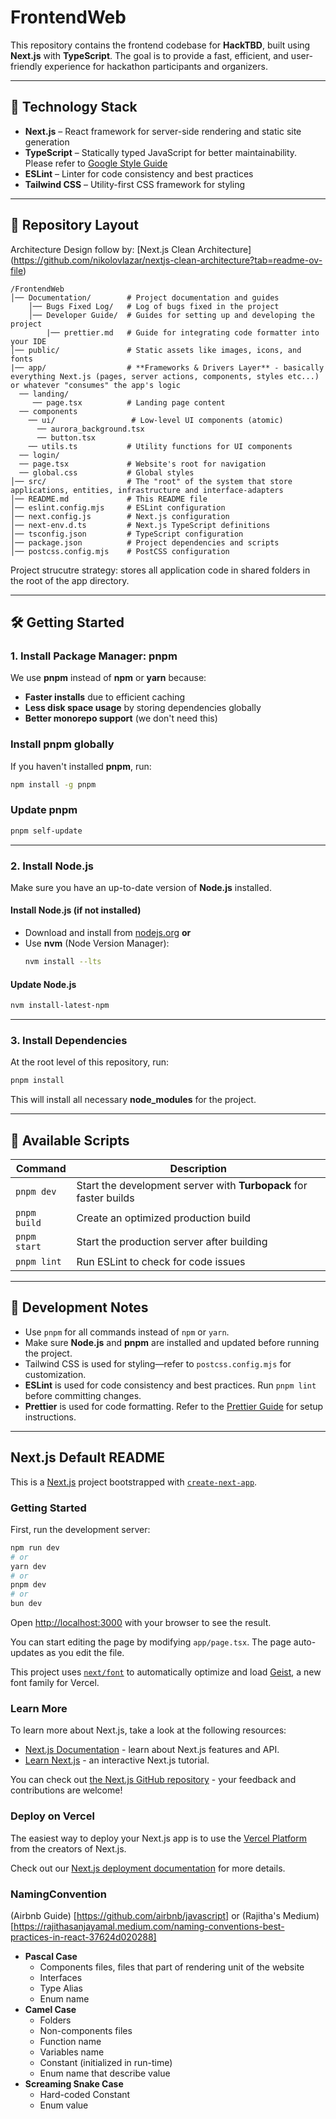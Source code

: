 # FrontendWeb

This repository contains the frontend codebase for **HackTBD**, built using **Next.js** with **TypeScript**. The goal is to provide a fast, efficient, and user-friendly experience for hackathon participants and organizers.

---

## 🚀 Technology Stack

- **Next.js** – React framework for server-side rendering and static site generation
- **TypeScript** – Statically typed JavaScript for better maintainability. Please refer to [Google Style Guide](https://google.github.io/styleguide/tsguide.html)
- **ESLint** – Linter for code consistency and best practices
- **Tailwind CSS** – Utility-first CSS framework for styling

---

## 📁 Repository Layout

Architecture Design follow by: [Next.js Clean Architecture] (https://github.com/nikolovlazar/nextjs-clean-architecture?tab=readme-ov-file)

```
/FrontendWeb
│── Documentation/        # Project documentation and guides
    │── Bugs Fixed Log/   # Log of bugs fixed in the project
    │── Developer Guide/  # Guides for setting up and developing the project
        |── prettier.md   # Guide for integrating code formatter into your IDE
│── public/               # Static assets like images, icons, and fonts
|── app/                  # **Frameworks & Drivers Layer** - basically everything Next.js (pages, server actions, components, styles etc...) or whatever "consumes" the app's logic
  ── landing/
     ── page.tsx          # Landing page content
  ── components
    ── ui/                 # Low-level UI components (atomic)
      ── aurora_background.tsx 
      ── button.tsx 
    ── utils.ts           # Utility functions for UI components
  ── login/  
  ── page.tsx             # Website's root for navigation
  ── global.css           # Global styles   
│── src/                  # The "root" of the system that store applications, entities, infrastructure and interface-adapters
│── README.md             # This README file
│── eslint.config.mjs     # ESLint configuration
│── next.config.js        # Next.js configuration
│── next-env.d.ts         # Next.js TypeScript definitions
│── tsconfig.json         # TypeScript configuration
│── package.json          # Project dependencies and scripts
│── postcss.config.mjs    # PostCSS configuration
```

Project strucutre strategy: stores all application code in shared folders in the root of the app directory.

---

## 🛠 Getting Started

### 1. Install Package Manager: **pnpm**

We use **pnpm** instead of **npm** or **yarn** because:

- **Faster installs** due to efficient caching
- **Less disk space usage** by storing dependencies globally
- **Better monorepo support** (we don't need this)

### Install **pnpm** globally

If you haven't installed **pnpm**, run:

```sh
npm install -g pnpm
```

### Update **pnpm**

```sh
pnpm self-update
```

---

### 2. Install **Node.js**

Make sure you have an up-to-date version of **Node.js** installed.

#### Install Node.js (if not installed)

- Download and install from [nodejs.org](https://nodejs.org/) **or**
- Use **nvm** (Node Version Manager):
  ```sh
  nvm install --lts
  ```

#### Update Node.js

```sh
nvm install-latest-npm
```

---

### 3. Install Dependencies

At the root level of this repository, run:

```sh
pnpm install
```

This will install all necessary **node_modules** for the project.

---

## 📜 Available Scripts

| Command      | Description                                                       |
| ------------ | ----------------------------------------------------------------- |
| `pnpm dev`   | Start the development server with **Turbopack** for faster builds |
| `pnpm build` | Create an optimized production build                              |
| `pnpm start` | Start the production server after building                        |
| `pnpm lint`  | Run ESLint to check for code issues                               |

---

## 🎯 Development Notes

- Use `pnpm` for all commands instead of `npm` or `yarn`.
- Make sure **Node.js** and **pnpm** are installed and updated before running the project.
- Tailwind CSS is used for styling—refer to `postcss.config.mjs` for customization.
- **ESLint** is used for code consistency and best practices. Run `pnpm lint` before committing changes.
- **Prettier** is used for code formatting. Refer to the [Prettier Guide](Documentation/Developer%20Guide/prettier.md) for setup instructions.

---

## Next.js Default README

This is a [Next.js](https://nextjs.org) project bootstrapped with [`create-next-app`](https://nextjs.org/docs/app/api-reference/cli/create-next-app).

### Getting Started

First, run the development server:

```bash
npm run dev
# or
yarn dev
# or
pnpm dev
# or
bun dev
```

Open [http://localhost:3000](http://localhost:3000) with your browser to see the result.

You can start editing the page by modifying `app/page.tsx`. The page auto-updates as you edit the file.

This project uses [`next/font`](https://nextjs.org/docs/app/building-your-application/optimizing/fonts) to automatically optimize and load [Geist](https://vercel.com/font), a new font family for Vercel.

### Learn More

To learn more about Next.js, take a look at the following resources:

- [Next.js Documentation](https://nextjs.org/docs) - learn about Next.js features and API.
- [Learn Next.js](https://nextjs.org/learn) - an interactive Next.js tutorial.

You can check out [the Next.js GitHub repository](https://github.com/vercel/next.js) - your feedback and contributions are welcome!

### Deploy on Vercel

The easiest way to deploy your Next.js app is to use the [Vercel Platform](https://vercel.com/new?utm_medium=default-template&filter=next.js&utm_source=create-next-app&utm_campaign=create-next-app-readme) from the creators of Next.js.

Check out our [Next.js deployment documentation](https://nextjs.org/docs/app/building-your-application/deploying) for more details.

### NamingConvention

(Airbnb Guide) [https://github.com/airbnb/javascript] or (Rajitha's Medium) [https://rajithasanjayamal.medium.com/naming-conventions-best-practices-in-react-37624d020288]

- **Pascal Case**
  - Components files, files that part of rendering unit of the website
  - Interfaces
  - Type Alias
  - Enum name
- **Camel Case**
  - Folders
  - Non-components files
  - Function name
  - Variables name
  - Constant (initialized in run-time)
  - Enum name that describe value
- **Screaming Snake Case**
  - Hard-coded Constant
  - Enum value
